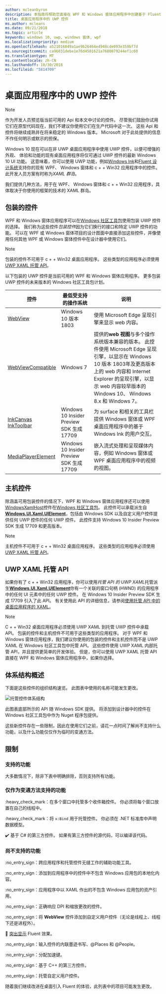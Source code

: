 ```yaml
---
author: mcleanbyron
description: 本指南将帮助您直接在 WPF 和 Windows 窗体应用程序中创建基于 Fluent 的 UWP UI
title: 桌面应用程序中的 UWP 控件
ms.author: mcleans
ms.date: 09/21/2018
ms.topic: article
keywords: windows 10, uwp, windows 窗体, wpf
ms.localizationpriority: medium
ms.openlocfilehash: a521016849a1ae9b26464e4948cde093e359bf7d
ms.sourcegitcommit: ca96031debe1e76d4501621a7680079244ef1c60
ms.translationtype: MT
ms.contentlocale: zh-CN
ms.lasthandoff: 10/30/2018
ms.locfileid: "5814709"
---
```

# <a name="uwp-controls-in-desktop-applications"></a>桌面应用程序中的 UWP 控件

> [!NOTE]
> 作为开发人员预览版当前可用的 Api 和本文中讨论的控件。 尽管我们鼓励你试用它们在原型代码现在，我们不建议你使用它们在生产代码中这一次。 这些 Api 和控件将继续成熟并在将来稳定的 Windows 版本。 Microsoft 对于此处提供的信息不作任何明示或默示的担保。

Windows 10 现在可以在非 UWP 桌面应用程序中使用 UWP 控件，以便可增强的外观、 体验和功能的现有桌面应用程序将仅可通过 UWP 控件的最新 Windows 10 UI 功能。 这意味着，你可以使用 UWP 功能，例如[Windows Ink](../design/input/pen-and-stylus-interactions.md)和[Fluent 设计系统](../design/fluent-design-system/index.md)支持你的现有 WPF、 Windows 窗体和 c + + Win32 应用程序中的控件。 此开发人员方案有时称为*XAML 群岛*。

我们提供几种方法，用于在 WPF、 Windows 窗体和 c + + Win32 应用程序，具体取决于你使用的框架的技术的 XAML 群岛。

## <a name="wrapped-controls"></a>包装的控件

WPF 和 Windows 窗体应用程序可以在[Windows 社区工具包](https://docs.microsoft.com/windows/uwpcommunitytoolkit/)使用包装 UWP 控件的选择。 我们称为这些控件*包装控件*因为它们换行的接口和特定 UWP 控件的功能。 可以在 WPF 或 Windows 窗体项目的设计图面中直接添加这些控件，并像使用任何其他 WPF 或 Windows 窗体控件中在设计器中使用它们。

> [!NOTE]
> 包装的控件不可用于 c + + Win32 桌面应用程序。 这些类型的应用程序必须使用[UWP XAML 托管 API](#uwp-xaml-hosting-api)。

以下包装的 UWP 控件是当前可用的 WPF 和 Windows 窗体应用程序。 更多包装 UWP 控件的未来版本的 Windows 社区工具包计划。

| 控件 | 最低受支持的操作系统 | 说明 |
|-----------------|-------------------------------|-------------|
| [WebView](https://docs.microsoft.com/windows/communitytoolkit/controls/wpf-winforms/webview) | Windows 10 版本 1803 | 使用 Microsoft Edge 呈现引擎来显示 web 内容。 |
| [WebViewCompatible](https://docs.microsoft.com/windows/communitytoolkit/controls/wpf-winforms/webviewcompatible) | Windows 7 | 提供的**web 视图**与多个操作系统版本兼容的版本。 此控件使用 Microsoft Edge 呈现引擎，以显示在 Windows 10 版本 1803年及更高版本上的 web 内容和 Internet Explorer 的呈现引擎，以显示 web 内容较早版本的 Windows 10、 Windows 8.x 和 Windows 7。 |
| [InkCanvas](https://docs.microsoft.com/windows/communitytoolkit/controls/wpf-winforms/inkcanvas)<br>[InkToolbar](https://docs.microsoft.com/windows/communitytoolkit/controls/wpf-winforms/inktoolbar) | Windows 10 Insider Preview SDK 生成 17709 | 为 surface 和相关的工具栏提供 Windows 窗体或 WPF 桌面应用程序中的基于 Windows Ink 的用户交互。 |
| [MediaPlayerElement](https://docs.microsoft.com/windows/communitytoolkit/controls/wpf-winforms/mediaplayerelement) | Windows 10 Insider Preview SDK 生成 17709 | 嵌入流式处理和呈现媒体内容，例如 Windows 窗体或 WPF 桌面应用程序中的视频的视图。 |

## <a name="host-controls"></a>主机控件

除涵盖可用包装控件的情况下，WPF 和 Windows 窗体应用程序还可以使用[WindowsXamlHost](https://docs.microsoft.com/windows/communitytoolkit/controls/wpf-winforms/windowsxamlhost)控件在[Windows 社区工具包](https://docs.microsoft.com/windows/uwpcommunitytoolkit/)。 此控件可以承载派生自[**Windows.UI.Xaml.UIElement**](https://docs.microsoft.com/uwp/api/windows.ui.xaml.uielement)，包括由 Windows SDK 以及自定义用户控件提供任何 UWP 控件的任何 UWP 控件。 此控件支持 Windows 10 Insider Preview SDK 生成 17709 和更高版本。

> [!NOTE]
> 主机控件不可用于 c + + Win32 桌面应用程序。 这些类型的应用程序必须使用[UWP XAML 托管 API](#uwp-xaml-hosting-api)。

## <a name="uwp-xaml-hosting-api"></a>UWP XAML 托管 API

如果你有了 c + + Win32 应用程序，你可以使用*托管 API 的 UWP XAML*托管派生[**Windows.UI.Xaml.UIElement**](https://docs.microsoft.com/uwp/api/windows.ui.xaml.uielement)你有一个关联的窗口句柄 (HWND) 的应用程序中的任何 UI 元素中的任何 UWP 控件。 在 Windows 10 Insider Preview SDK 生成 17709 引入了此 API。 有关使用此 API 的详细信息，请参阅[使用托管 API 中的桌面应用程序的 XAML](using-the-xaml-hosting-api.md)。

> [!NOTE]
> C + + Win32 桌面应用程序必须使用 UWP XAML 到托管 UWP 控件中承载 API。 包装的控件和主机控件不可用于这些类型的应用程序。 对于 WPF 和 Windows 窗体应用程序，我们建议你使用的包装的控件和主机控件而不是 UWP XAML 在 Windows 社区工具包中托管 API。 这些控件使用 UWP XAML 内部托管 API，并且提供更简单的开发体验。 但是，你可以使用 UWP XAML 托管 API 直接在 WPF 和 Windows 窗体应用程序中，如果你选择。

## <a name="architecture-overview"></a>体系结构概述

下面是这些控件的组织结构速览。 此图表中使用的名称可能发生更改。  

![托管控件体系结构](images/host-controls.png)

此图表底部所示的 API 随 Windows SDK 提供。 将添加到设计器中的控件在 Windows 社区工具包中作为 Nuget 程序包提供。

这些新控件存在一些限制，因此在使用它们之前，请花一点时间了解尚不支持什么功能，以及什么功能仅仅作为临时的变通方法。

## <a name="limitations"></a>限制

### <a name="whats-supported"></a>支持的功能

大多数情况下，除非下表中明确排除，否则支持所有功能。

### <a name="whats-supported-only-with-workarounds"></a>仅作为变通方法支持的功能

:heavy_check_mark：在多个窗口中托管多个收件箱控件。 你必须将每个窗口放置在自己的线程中。

:heavy_check_mark：将 ``x:Bind`` 用于托管控件。 你必须在 .NET 标准库中声明数据模型。

:heavy_check_mark: 基于 C# 的第三方控件。 如果有第三方控件的源代码，可以编译该代码。

### <a name="whats-not-yet-supported"></a>尚不支持的功能

:no_entry_sign：跨应用程序和托管控件无缝工作的辅助功能工具。

:no_entry_sign：添加到应用程序中的控件中不包含 Windows 应用包的本地化内容。

:no_entry_sign：应用程序中以 XAML 作出的不包含 Windows 应用包的资产引用。

:no_entry_sign：正确响应 DPI 和缩放更改的控件。

:no_entry_sign：将 **WebView** 控件添加到自定义用户控件（无论是线程上、线程下还是进程外）。

:no_entry_sign: [突出显示](https://docs.microsoft.com/windows/uwp/design/style/reveal) Fluent 效果。

:no_entry_sign：输入控件的内联墨迹书写、@Places 和 @People。

:no_entry_sign：分配加速键。

:no_entry_sign：基于 C++ 的第三方控件。

:no_entry_sign：托管自定义用户控件。

随着我们继续改进在桌面引入 Fluent 的体验，此列表中的项目可能发生更改。  

